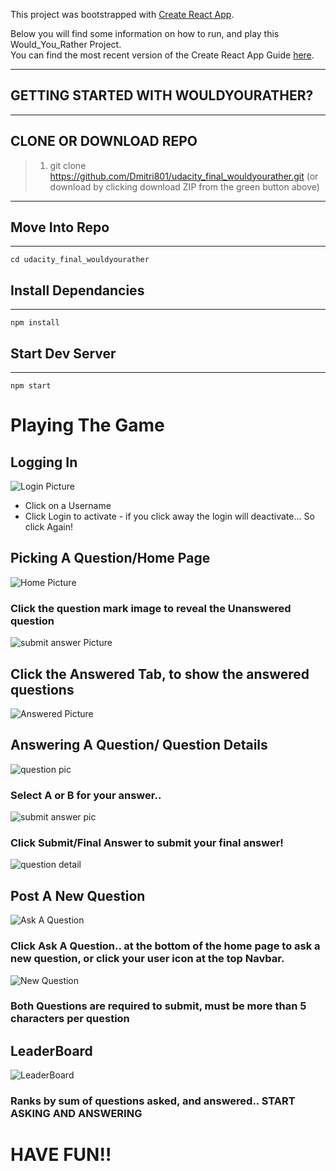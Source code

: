 This project was bootstrapped with [Create React App](https://github.com/facebookincubator/create-react-app).

Below you will find some information on how to run, and play this Would_You_Rather Project.<br>
You can find the most recent version of the Create React App Guide [here](https://github.com/facebookincubator/create-react-app/blob/master/packages/react-scripts/template/README.md).

---

## GETTING STARTED WITH WOULDYOURATHER?

---

## **CLONE OR DOWNLOAD REPO**

> 1.  git clone https://github.com/Dmitri801/udacity_final_wouldyourather.git (or download by clicking download ZIP from the green button above)

---

## Move Into Repo

---

`cd udacity_final_wouldyourather`

## Install Dependancies

---

`npm install`

## Start Dev Server

---

`npm start`

# Playing The Game

## Logging In

![Login Picture](./IMAGES/LoginPicture.png)

- Click on a Username
- Click Login to activate - if you click away the login will deactivate... So click Again!

## Picking A Question/Home Page

![Home Picture](./IMAGES/homepicture.png)

### Click the question mark image to reveal the Unanswered question

![submit answer Picture](./IMAGES/question.png)

## Click the Answered Tab, to show the answered questions

![Answered Picture](./IMAGES/answeredpic.png)

## Answering A Question/ Question Details

![question pic](./IMAGES/question.png)

### Select A or B for your answer..

![submit answer pic](./IMAGES/submitanswer.png)

### Click Submit/Final Answer to submit your final answer!

![question detail](./IMAGES/qdetail.png)

## Post A New Question

![Ask A Question](./IMAGES/ask.png)

### Click Ask A Question.. at the bottom of the home page to ask a new question, or click your user icon at the top Navbar.

![New Question](./IMAGES/newpicture.png)

### Both Questions are required to submit, must be more than 5 characters per question

## LeaderBoard

![LeaderBoard](./IMAGES/leaderboard.png)

### Ranks by sum of questions asked, and answered.. START ASKING AND ANSWERING

# HAVE FUN!!
